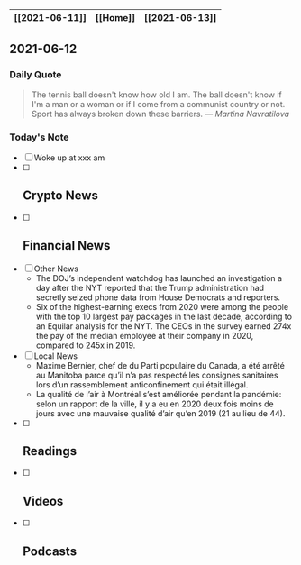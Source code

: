 | [[2021-06-11]] | [[Home]] | [[2021-06-13]] |
| :------------: | :------: | :------------: |

## 2021-06-12 

### Daily Quote
> The tennis ball doesn't know how old I am. The ball doesn't know if I'm a man or a woman or if I come from a communist country or not. Sport has always broken down these barriers.
> &mdash; <cite>Martina Navratilova</cite>

### Today's Note
- [ ] Woke up at xxx am
- [ ] Crypto News
	- 
- [ ] Financial News
	- 
- [ ] Other News
	- The DOJ’s independent watchdog has launched an investigation a day after the NYT reported that the Trump administration had secretly seized phone data from House Democrats and reporters.
	- Six of the highest-earning execs from 2020 were among the people with the top 10 largest pay packages in the last decade, according to an Equilar analysis for the NYT. The CEOs in the survey earned 274x the pay of the median employee at their company in 2020, compared to 245x in 2019.
- [ ] Local News
	- Maxime Bernier, chef de du Parti populaire du Canada, a été arrêté au Manitoba parce qu’il n’a pas respecté les consignes sanitaires lors d’un rassemblement anticonfinement qui était illégal.
	- La qualité de l’air à Montréal s’est améliorée pendant la pandémie: selon un rapport de la ville, il y a eu en 2020 deux fois moins de jours avec une mauvaise qualité d’air qu’en 2019 (21 au lieu de 44).
- [ ] Readings
	- 
- [ ] Videos
	- 
- [ ] Podcasts
	- 
